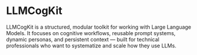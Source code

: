# LLMCogKit
LLMCogKit is a structured, modular toolkit for working with Large Language Models. It focuses on cognitive workflows, reusable prompt systems, dynamic personas, and persistent context — built for technical professionals who want to systematize and scale how they use LLMs.
